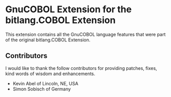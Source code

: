 # GnuCOBOL Extension for the bitlang.COBOL Extension

This extension contains all the GnuCOBOL language features that were part of the original bitlang.COBOL Extension.

## Contributors

I would like to thank the follow contributors for providing patches, fixes, kind words of wisdom and enhancements.

 - Kevin Abel of Lincoln, NE, USA
 - Simon Sobisch of Germany
